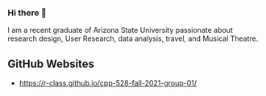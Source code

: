 ### Hi there 👋

  I am a recent graduate of Arizona State University passionate about research design, User Research, data analysis, travel, and Musical Theatre.

## GitHub Websites

  - https://r-class.github.io/cpp-528-fall-2021-group-01/


<!--
**ekmcintyre/ekmcintyre** is a ✨ _special_ ✨ repository because its `README.md` (this file) appears on your GitHub profile.

Here are some ideas to get you started:

- 🔭 I’m currently working on ...
- 🌱 I’m currently learning ...
- 👯 I’m looking to collaborate on ...
- 🤔 I’m looking for help with ...
- 💬 Ask me about ...
- 📫 How to reach me: ...
- 😄 Pronouns: ...
- ⚡ Fun fact: ...
-->
